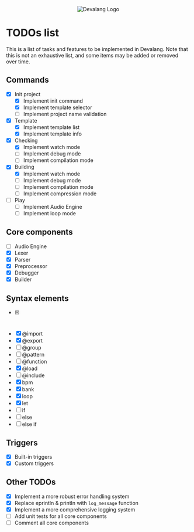 <div align="center">
    <img src="https://firebasestorage.googleapis.com/v0/b/devaloop-labs.firebasestorage.app/o/devalang-teal-logo.svg?alt=media&token=d2a5705a-1eba-4b49-88e6-895a761fb7f7" alt="Devalang Logo">
</div>

# TODOs list

This is a list of tasks and features to be implemented in Devalang. Note that this is not an exhaustive list, and some items may be added or removed over time.

## Commands

- [x] Init project
  - [x] Implement init command
  - [x] Implement template selector
  - [ ] Implement project name validation
- [x] Template
  - [x] Implement template list
  - [x] Implement template info
- [x] Checking
  - [x] Implement watch mode
  - [ ] Implement debug mode
  - [ ] Implement compilation mode
- [x] Building
  - [x] Implement watch mode
  - [ ] Implement debug mode
  - [ ] Implement compilation mode
  - [ ] Implement compression mode
- [ ] Play
  - [ ] Implement Audio Engine
  - [ ] Implement loop mode

## Core components

- [ ] Audio Engine
- [x] Lexer
- [x] Parser
- [x] Preprocessor
- [x] Debugger
- [x] Builder

## Syntax elements

- [x] #
- [x] @import
- [x] @export
- [ ] @group
- [ ] @pattern
- [ ] @function
- [x] @load
- [ ] @include
- [x] bpm
- [x] bank
- [x] loop
- [x] let
- [ ] if
- [ ] else
- [ ] else if

## Triggers

- [x] Built-in triggers
- [x] Custom triggers

## Other TODOs

- [x] Implement a more robust error handling system
- [x] Replace eprintln & println with `log_message` function
- [x] Implement a more comprehensive logging system
- [ ] Add unit tests for all core components
- [ ] Comment all core components